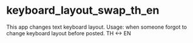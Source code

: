 keyboard_layout_swap_th_en
==========================

This app changes text keyboard layout. Usage: when someone forgot to change keyboard layout before posted. TH <-> EN